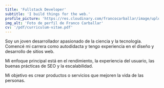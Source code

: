 ```yaml
---
title: 'Fullstack Developer'
subtitle: 'I build things for the web.'
profile_picture: 'https://res.cloudinary.com/francocarballar/image/upload/f_auto,q_auto/v1/portfolio/profile-picture/francocarballar'
img_alt: 'Foto de perfil de Franco Carballar'
cv: '/pdf/curriculum-vitae.pdf'
---
```


Soy un joven desarrollador apasionado de la ciencia y la tecnología. Comencé mi carrera como autodidacta y tengo experiencia en el diseño y desarrollo de sitios web.

Mi enfoque principal está en el rendimiento, la experiencia del usuario, las buenas prácticas de SEO y la escalabilidad.

Mi objetivo es crear productos o servicios que mejoren la vida de las personas.
